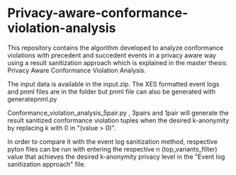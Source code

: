 # Privacy-aware-conformance-violation-analysis

This repository contains the algorithm developed to analyze conformance violations with precedent and succedent events in a privacy aware way using a result sanitization approach which is explained in the master thesis: Privacy Aware Conformance Violation Analysis.

The input data is available in the input.zip. The XES formatted event logs and pnml files are in the folder but pnml file can also be generated with generatepnml.py

Conformance_violation_analysis_5pair.py , 3pairs and 1pair will generate the result sanitized conformance violation tuples when the desired k-anonymity by replacing k with 0 in "(value > 0)". 

In order to compare it with the event log sanitization method, respective pyton files can be run with entering the respective n (top_variants_filter) value that achieves the desired k-anonymity privacy level in the "Event log sanitization approach" file.

